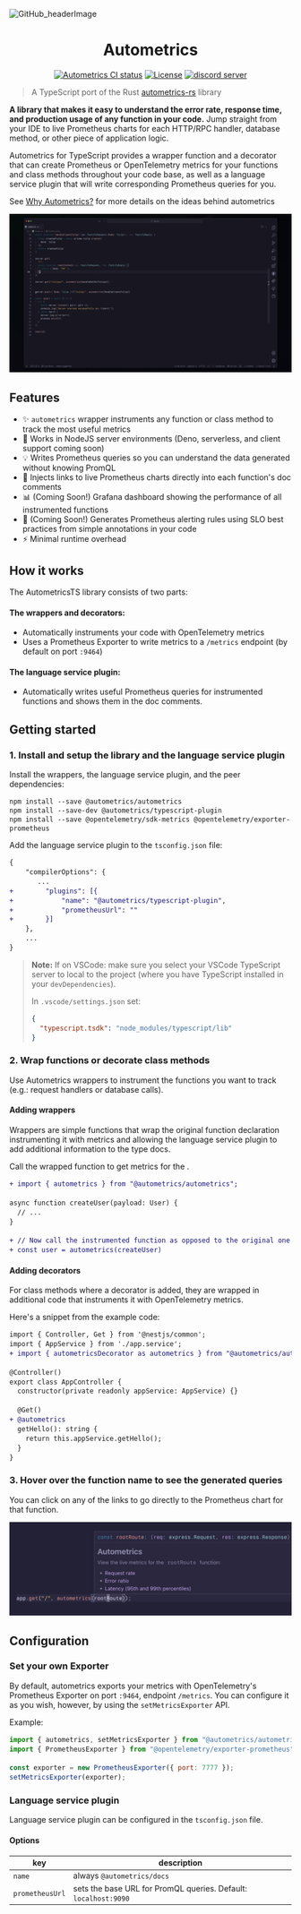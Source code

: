 ![GitHub_headerImage](https://user-images.githubusercontent.com/3262610/221191767-73b8a8d9-9f8b-440e-8ab6-75cb3c82f2bc.png)

<div align="center">
<h1>Autometrics</h1>
<a href="https://github.com/autometrics-dev/autometrics-ts/actions?query=branch%3Amain"><img src="https://github.com/autometrics-dev/autometrics-ts/actions/workflows/check_wrappers.yml/badge.svg?event=push&branch=main" alt="Autometrics CI status" /></a>
<a href="https://opensource.org/licenses/MIT" rel="nofollow"><img src="https://img.shields.io/npm/l/@autometrics/autometrics" alt="License"></a>
<a href="https://discord.gg/MJr7pYzZQ4" rel="nofollow"><img src="https://img.shields.io/discord/950489382626951178?label=Discord&logo=discord&logoColor=white" alt="discord server"></a>
</div>

> A TypeScript port of the Rust
> [autometrics-rs](https://github.com/fiberplane/autometrics-rs) library

**A library that makes it easy to understand the error rate, response time, and
production usage of any function in your code.** Jump straight from your IDE to
live Prometheus charts for each HTTP/RPC handler, database method, or other
piece of application logic.

Autometrics for TypeScript provides a wrapper function and a decorator that can
create Prometheus or OpenTelemetry metrics for your functions and class methods
throughout your code base, as well as a language service plugin that will write
corresponding Prometheus queries for you.

See [Why Autometrics?](https://github.com/autometrics-dev#why-autometrics) for
more details on the ideas behind autometrics

![AutometricsTS demo](./assets/autometrics-ts-demo.gif)

## Features

- ✨ `autometrics` wrapper instruments any function or class method to track the
  most useful metrics
- 🌳 Works in NodeJS server environments (Deno, serverless, and client support coming
  soon)
- 💡 Writes Prometheus queries so you can understand the data generated without
  knowing PromQL
- 🔗 Injects links to live Prometheus charts directly into each function's doc
  comments
- 📊 (Coming Soon!) Grafana dashboard showing the performance of all
  instrumented functions
- 🚨 (Coming Soon!) Generates Prometheus alerting rules using SLO best practices
  from simple annotations in your code
- ⚡ Minimal runtime overhead

## How it works

The AutometricsTS library consists of two parts:

#### The wrappers and decorators:

- Automatically instruments your code with OpenTelemetry metrics
- Uses a Prometheus Exporter to write metrics to a `/metrics` endpoint (by
  default on port `:9464`)

#### The language service plugin:

- Automatically writes useful Prometheus queries for instrumented functions and
  shows them in the doc comments.

## Getting started

### 1. Install and setup the library and the language service plugin

Install the wrappers, the language service plugin, and the peer dependencies:

```shell
npm install --save @autometrics/autometrics
npm install --save-dev @autometrics/typescript-plugin
npm install --save @opentelemetry/sdk-metrics @opentelemetry/exporter-prometheus
```

Add the language service plugin to the `tsconfig.json` file:

```diff
{
    "compilerOptions": {
       ...
+        "plugins": [{
+            "name": "@autometrics/typescript-plugin",
+            "prometheusUrl": ""
+        }]
    },
	...
}
```

> **Note:** If on VSCode: make sure you select your VSCode TypeScript server to local to
> the project (where you have TypeScript installed in your `devDependencies`).
>
> In `.vscode/settings.json` set:
>
> ```json
> {
>   "typescript.tsdk": "node_modules/typescript/lib"
> }
> ```

### 2. Wrap functions or decorate class methods

Use Autometrics wrappers to instrument the functions you want to track (e.g.:
request handlers or database calls).

#### Adding wrappers

Wrappers are simple functions that wrap the original function declaration
instrumenting it with metrics and allowing the language service plugin to add
additional information to the type docs.

Call the wrapped function to get metrics for the .

```diff
+ import { autometrics } from "@autometrics/autometrics";

async function createUser(payload: User) {
  // ...
}

+ // Now call the instrumented function as opposed to the original one
+ const user = autometrics(createUser)
```

#### Adding decorators

For class methods where a decorator is added, they are wrapped in additional code that
instruments it with OpenTelemetry metrics.

Here's a snippet from the example code:

```diff
import { Controller, Get } from '@nestjs/common';
import { AppService } from './app.service';
+ import { autometricsDecorator as autometrics } from "@autometrics/autometrics";

@Controller()
export class AppController {
  constructor(private readonly appService: AppService) {}

  @Get()
+ @autometrics
  getHello(): string {
    return this.appService.getHello();
  }
}
```

### 3. Hover over the function name to see the generated queries

You can click on any of the links to go directly to the Prometheus chart for
that function.

![Autometrics demo](./assets/demo.png)

## Configuration

### Set your own Exporter

By default, autometrics exports your metrics with OpenTelemetry's Prometheus
Exporter on port `:9464`, endpoint `/metrics`. You can configure it as you wish,
however, by using the `setMetricsExporter` API.

Example:

```javascript
import { autometrics, setMetricsExporter } from "@autometrics/autometrics";
import { PrometheusExporter } from "@opentelemetry/exporter-prometheus";

const exporter = new PrometheusExporter({ port: 7777 });
setMetricsExporter(exporter);
```

### Language service plugin

Language service plugin can be configured in the `tsconfig.json` file.

#### Options

| key             | description                                                     |
| --------------- | --------------------------------------------------------------- |
| `name`          | always `@autometrics/docs`                                      |
| `prometheusUrl` | sets the base URL for PromQL queries. Default: `localhost:9090` |
